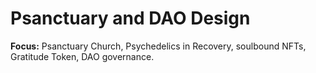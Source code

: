 # Psanctuary and DAO Design
**Focus:** Psanctuary Church, Psychedelics in Recovery, soulbound NFTs, Gratitude Token, DAO governance.